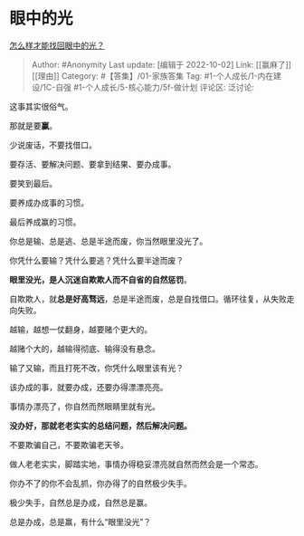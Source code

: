 # 眼中的光
[怎么样才能找回眼中的光？](https://www.zhihu.com/question/461148180/answer/2697824362)

> Author: #Anonymity
> Last update: [编辑于 2022-10-02]
> Link: [[赢麻了]] [[理由]]
> Category: #【答集】/01-家族答集
> Tag: #1-个人成长/1-内在建设/1C-自强  #1-个人成长/5-核心能力/5f-做计划
> 评论区:
> 泛讨论:

这事其实很俗气。

那就是要**赢**。

少说废话，不要找借口。

要存活、要解决问题、要拿到结果、要办成事。

要笑到最后。

要养成办成事的习惯。

最后养成赢的习惯。

你总是输、总是逃、总是半途而废，你当然眼里没光了。

你凭什么要输？凭什么要逃？凭什么要半途而废？

**眼里没光，是人沉迷自欺欺人而不自省的自然惩罚**。

自欺欺人，就**总是好高骛远**，总是半途而废，总是自找借口。循环往复，从失败走向失败。

越输，越想一仗翻身，越要赌个更大的。

越赌个大的，越输得彻底、输得没有悬念。

输了又输，而且打死不改，你凭什么眼里该有光？

该办成的事，就要办成，还要办得漂漂亮亮。

事情办漂亮了，你自然而然眼睛里就有光。

**没办好，那就老老实实的总结问题，然后解决问题。**

不要欺骗自己，不要欺骗老天爷。

做人老老实实，脚踏实地，事情办得稳妥漂亮就自然而然会是一个常态。

你办不了的你不会乱抓，你办得了的自然极少失手。

极少失手，自然总是办成，自然总是赢。

总是办成，总是赢，有什么“眼里没光”？
